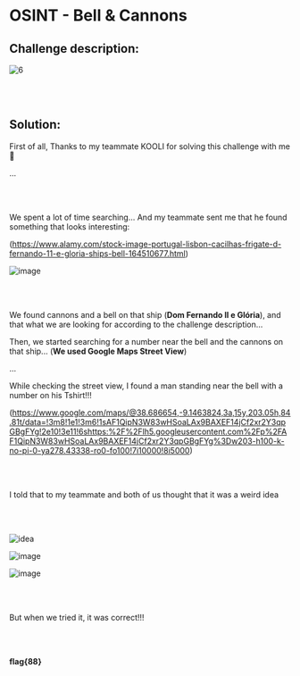# OSINT - Bell & Cannons

## Challenge description:
![6](https://user-images.githubusercontent.com/70543460/96372183-6b58f980-116e-11eb-946d-af3790da6ea6.png)

<br/><br/>

## Solution:

First of all, Thanks to my teammate KOOLI for solving this challenge with me 🖤


...

<br/><br/>

We spent a lot of time searching... And my teammate sent me that he found something that looks interesting:

(https://www.alamy.com/stock-image-portugal-lisbon-cacilhas-frigate-d-fernando-11-e-gloria-ships-bell-164510677.html)

![image](https://user-images.githubusercontent.com/70543460/96374829-e1b12800-117d-11eb-94a3-b79f582b83f8.png)

<br/><br/>

We found cannons and a bell on that ship (**Dom Fernando II e Glória**), and that what we are looking for according to the challenge description...

Then, we started searching for a number near the bell and the cannons on that ship... (**We used Google Maps Street View**)

...

While checking the street view, I found a man standing near the bell with a number on his Tshirt!!!

(https://www.google.com/maps/@38.686654,-9.1463824,3a,15y,203.05h,84.81t/data=!3m8!1e1!3m6!1sAF1QipN3W83wHSoaLAx9BAXEF14jCf2xr2Y3qpGBgFYg!2e10!3e11!6shttps:%2F%2Flh5.googleusercontent.com%2Fp%2FAF1QipN3W83wHSoaLAx9BAXEF14jCf2xr2Y3qpGBgFYg%3Dw203-h100-k-no-pi-0-ya278.43338-ro0-fo100!7i10000!8i5000)

<br/><br/>

I told that to my teammate and both of us thought that it was a weird idea

<br/><br/>

![idea](https://user-images.githubusercontent.com/70543460/96375547-4f5f5300-1182-11eb-990f-0dfba0b82414.jpg)

![image](https://user-images.githubusercontent.com/70543460/96375584-7fa6f180-1182-11eb-8c71-2a2148abbc6d.png)

![image](https://user-images.githubusercontent.com/70543460/96375711-373c0380-1183-11eb-8bea-f5acebafbaa8.png)

<br/><br/>

But when we tried it, it was correct!!!

<br/><br/>

**flag{88}**
